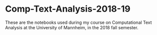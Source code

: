 # Comp-Text-Analysis-2018-19

These are the notebooks used during my course on Computational Text Analysis at the University of Mannheim, in the 2018 fall semester.
